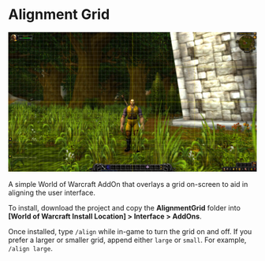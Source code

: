 # Alignment Grid
![Grid displayed after typing /align](screenshots/standard.jpg)

A simple World of Warcraft AddOn that overlays a grid on-screen to aid in aligning the user interface.

To install, download the project and copy the **AlignmentGrid** folder into **[World of Warcraft Install Location] > Interface > AddOns**.

Once installed, type `/align` while in-game to turn the grid on and off. If you prefer a larger or smaller grid, append either `large` or `small`. For example, `/align large`.
